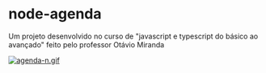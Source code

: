 # node-agenda
Um projeto desenvolvido no curso de "javascript e typescript do básico ao avançado" feito pelo professor Otávio Miranda


[![agenda-n.gif](https://i.postimg.cc/BQkdbBS9/agenda-n.gif)](https://postimg.cc/jL68kNnZ)